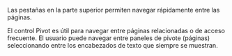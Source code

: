 Las pestañas en la parte superior permiten navegar rápidamente entre las páginas.

El control Pivot es útil para navegar entre páginas relacionadas o de acceso frecuente. El usuario puede navegar entre paneles de pivote (páginas) seleccionando entre los encabezados de texto que siempre se muestran.